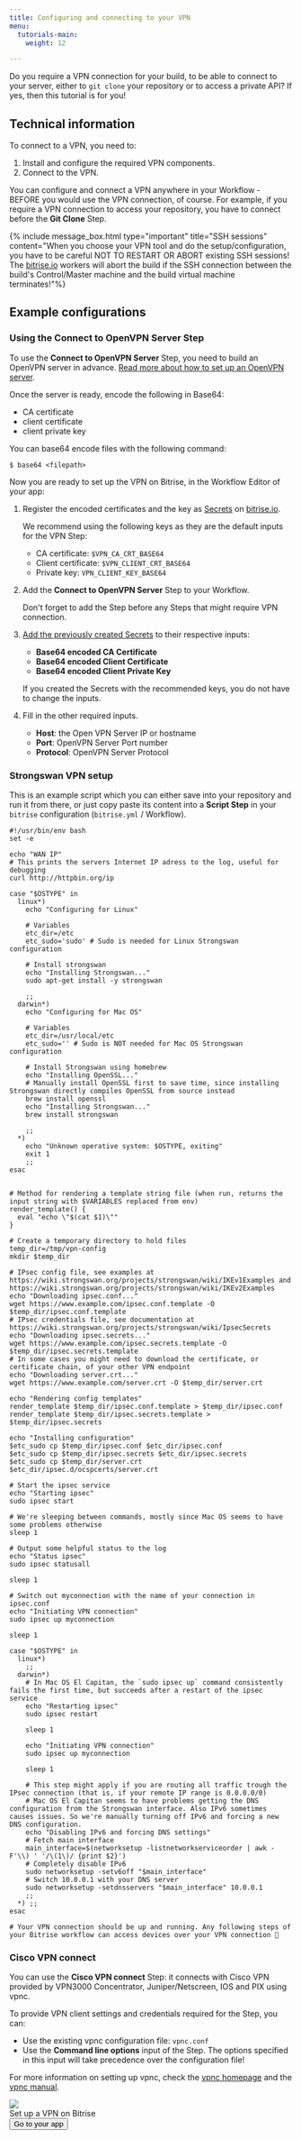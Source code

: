 ```yaml
---
title: Configuring and connecting to your VPN
menu:
  tutorials-main:
    weight: 12

---
```

Do you require a VPN connection for your build, to be able to connect to your server, either to `git clone` your repository or to access a private API? If yes, then this tutorial is for you!

## Technical information

To connect to a VPN, you need to:

1. Install and configure the required VPN components.
2. Connect to the VPN.

You can configure and connect a VPN anywhere in your Workflow - BEFORE you would use the VPN connection, of course. For example, if you require a VPN connection to access your repository, you have to connect before the **Git Clone** Step.

{% include message_box.html type="important" title="SSH sessions" content="When you choose your VPN tool and do the setup/configuration, you have to be careful NOT TO RESTART OR ABORT existing SSH sessions! The [bitrise.io](https://www.bitrise.io) workers will abort the build if the SSH connection between the build's Control/Master machine and the build virtual machine terminates!"%}

## Example configurations

### Using the Connect to OpenVPN Server Step

To use the **Connect to OpenVPN Server** Step, you need to build an OpenVPN server in advance. [Read more about how to set up an OpenVPN server](https://www.digitalocean.com/community/tutorials/how-to-set-up-an-openvpn-server-on-ubuntu-18-04).

Once the server is ready, encode the following in Base64:

* CA certificate
* client certificate
* client private key

You can base64 encode files with the following command:

    $ base64 <filepath>

Now you are ready to set up the VPN on Bitrise, in the Workflow Editor of your app:

1. Register the encoded certificates and the key as [Secrets](https://devcenter.bitrise.io/builds/env-vars-secret-env-vars/#adding-a-secret-env-var) on [bitrise.io]().

   We recommend using the following keys as they are the default inputs for the VPN Step:
   * CA certificate: `$VPN_CA_CRT_BASE64`
   * Client certificate: `$VPN_CLIENT_CRT_BASE64`
   * Private key: `VPN_CLIENT_KEY_BASE64`
2. Add the **Connect to OpenVPN Server** Step to your Workflow.

   Don't forget to add the Step before any Steps that might require VPN connection.
3. [Add the previously created Secrets](https://devcenter.bitrise.io/getting-started/getting-started-steps/#environment-variables-as-step-inputs) to their respective inputs:
   * **Base64 encoded CA Certificate**
   * **Base64 encoded Client Certificate**
   * **Base64 encoded Client Private Key**

   If you created the Secrets with the recommended keys, you do not have to change the inputs.
4. Fill in the other required inputs.
   * **Host**: the Open VPN Server IP or hostname
   * **Port**: OpenVPN Server Port number
   * **Protocol**: OpenVPN Server Protocol

### Strongswan VPN setup

This is an example script which you can either save into your repository and run it from there, or just copy paste its content into a **Script Step** in your `bitrise` configuration (`bitrise.yml` / Workflow).

    #!/usr/bin/env bash
    set -e
    
    echo "WAN IP"
    # This prints the servers Internet IP adress to the log, useful for debugging
    curl http://httpbin.org/ip
    
    case "$OSTYPE" in
      linux*)
        echo "Configuring for Linux"
    
        # Variables
        etc_dir=/etc
        etc_sudo='sudo' # Sudo is needed for Linux Strongswan configuration
    
        # Install strongswan
        echo "Installing Strongswan..."
        sudo apt-get install -y strongswan
    
        ;;
      darwin*)
        echo "Configuring for Mac OS"
    
        # Variables
        etc_dir=/usr/local/etc
        etc_sudo='' # Sudo is NOT needed for Mac OS Strongswan configuration
    
        # Install Strongswan using homebrew
        echo "Installing OpenSSL..."
        # Manually install OpenSSL first to save time, since installing Strongswan directly compiles OpenSSL from source instead
        brew install openssl
        echo "Installing Strongswan..."
        brew install strongswan
    
        ;;
      *)
        echo "Unknown operative system: $OSTYPE, exiting"
        exit 1
        ;;
    esac
    
    
    # Method for rendering a template string file (when run, returns the input string with $VARIABLES replaced from env)
    render_template() {
      eval "echo \"$(cat $1)\""
    }
    
    # Create a temporary directory to hold files
    temp_dir=/tmp/vpn-config
    mkdir $temp_dir
    
    # IPsec config file, see examples at https://wiki.strongswan.org/projects/strongswan/wiki/IKEv1Examples and https://wiki.strongswan.org/projects/strongswan/wiki/IKEv2Examples
    echo "Downloading ipsec.conf..."
    wget https://www.example.com/ipsec.conf.template -O $temp_dir/ipsec.conf.template
    # IPsec credentials file, see documentation at https://wiki.strongswan.org/projects/strongswan/wiki/IpsecSecrets
    echo "Downloading ipsec.secrets..."
    wget https://www.example.com/ipsec.secrets.template -O $temp_dir/ipsec.secrets.template
    # In some cases you might need to download the certificate, or certificate chain, of your other VPN endpoint
    echo "Downloading server.crt..."
    wget https://www.example.com/server.crt -O $temp_dir/server.crt
    
    echo "Rendering config templates"
    render_template $temp_dir/ipsec.conf.template > $temp_dir/ipsec.conf
    render_template $temp_dir/ipsec.secrets.template > $temp_dir/ipsec.secrets
    
    echo "Installing configuration"
    $etc_sudo cp $temp_dir/ipsec.conf $etc_dir/ipsec.conf
    $etc_sudo cp $temp_dir/ipsec.secrets $etc_dir/ipsec.secrets
    $etc_sudo cp $temp_dir/server.crt $etc_dir/ipsec.d/ocspcerts/server.crt
    
    # Start the ipsec service
    echo "Starting ipsec"
    sudo ipsec start
    
    # We're sleeping between commands, mostly since Mac OS seems to have some problems otherwise
    sleep 1
    
    # Output some helpful status to the log
    echo "Status ipsec"
    sudo ipsec statusall
    
    sleep 1
    
    # Switch out myconnection with the name of your connection in ipsec.conf
    echo "Initiating VPN connection"
    sudo ipsec up myconnection
    
    sleep 1
    
    case "$OSTYPE" in
      linux*)
        ;;
      darwin*)
        # In Mac OS El Capitan, the `sudo ipsec up` command consistently fails the first time, but succeeds after a restart of the ipsec service
        echo "Restarting ipsec"
        sudo ipsec restart
    
        sleep 1
    
        echo "Initiating VPN connection"
        sudo ipsec up myconnection
    
        sleep 1
    
        # This step might apply if you are routing all traffic trough the IPsec connection (that is, if your remote IP range is 0.0.0.0/0)
        # Mac OS El Capitan seems to have problems getting the DNS configuration from the Strongswan interface. Also IPv6 sometimes causes issues. So we're manually turning off IPv6 and forcing a new DNS configuration.
        echo "Disabling IPv6 and forcing DNS settings"
        # Fetch main interface
        main_interface=$(networksetup -listnetworkserviceorder | awk -F'\\) ' '/\(1\)/ {print $2}')
        # Completely disable IPv6
        sudo networksetup -setv6off "$main_interface"
        # Switch 10.0.0.1 with your DNS server
        sudo networksetup -setdnsservers "$main_interface" 10.0.0.1
        ;;
      *) ;;
    esac
    
    # Your VPN connection should be up and running. Any following steps of your Bitrise workflow can access devices over your VPN connection 🎉

### Cisco VPN connect

You can use the **Cisco VPN connect** Step: it connects with Cisco VPN provided by VPN3000 Concentrator, Juniper/Netscreen, IOS and PIX using vpnc.

To provide VPN client settings and credentials required for the Step, you can:

* Use the existing vpnc configuration file: `vpnc.conf`
* Use the **Command line options** input of the Step. The options specified in this input will take precedence over the configuration file!

For more information on setting up vpnc, check the [vpnc homepage](https://www.unix-ag.uni-kl.de/\~massar/vpnc/) and the [vpnc manual](https://linux.die.net/man/8/vpnc).

<div class="banner">
<img src="/assets/images/banner-bg-888x170.png" style="border: none;">
<div class="deploy-text">Set up a VPN on Bitrise</div>
<a target="_blank" href="https://app.bitrise.io/dashboard/builds"><button class="button">Go to your app</button></a>
</div>